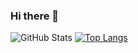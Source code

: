 ### Hi there 👋

<!--
**defrein/defrein** is a ✨ _special_ ✨ repository because its `README.md` (this file) appears on your GitHub profile.

Here are some ideas to get you started:

- 🔭 I’m currently working on ...
- 🌱 I’m currently learning ...
- 👯 I’m looking to collaborate on ...
- 🤔 I’m looking for help with ...
- 💬 Ask me about ...
- 📫 How to reach me: ...
- 😄 Pronouns: ...
- ⚡ Fun fact: ...
-->

![GitHub Stats](https://github-readme-stats.vercel.app/api?username=defrein&theme=radical)
[![Top Langs](https://github-readme-stats.vercel.app/api/top-langs/?username=defrein&layout=compact)](https://github.com/anuraghazra/github-readme-stats)
